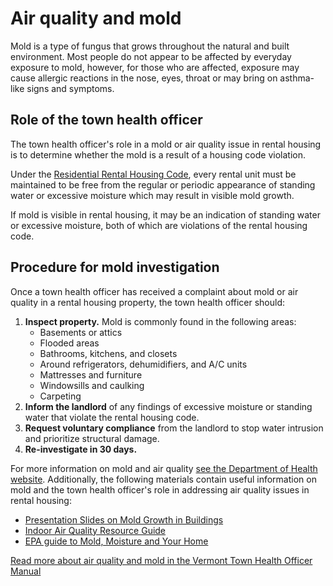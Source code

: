 ---
---
Air quality and mold
====================

Mold is a type of fungus that grows throughout the natural and built environment. Most people do not appear to be affected by everyday exposure to mold, however, for those who are affected, exposure may cause allergic reactions in the nose, eyes, throat or may bring on asthma-like signs and symptoms.

Role of the town health officer
-------------------------------

The town health officer's role in a mold or air quality issue in rental housing is to determine whether the mold is a result of a housing code violation.

Under the [Residential Rental Housing Code](http://healthvermont.gov/regs/Rental_Housing_Code.pdf), every rental unit must be maintained to be free from the regular or periodic appearance of standing water or excessive moisture which may result in visible mold growth.

If mold is visible in rental housing, it may be an indication of standing water or excessive moisture, both of which are violations of the rental housing code.

Procedure for mold investigation
--------------------------------

Once a town health officer has received a complaint about mold or air quality in a rental housing property, the town health officer should:

1.  **Inspect property.** Mold is commonly found in the following areas:
    *   Basements or attics
    *   Flooded areas
    *   Bathrooms, kitchens, and closets
    *   Around refrigerators, dehumidifiers, and A/C units
    *   Mattresses and furniture
    *   Windowsills and caulking
    *   Carpeting
2.  **Inform the landlord** of any findings of excessive moisture or standing water that violate the rental housing code.
3.  **Request voluntary compliance** from the landlord to stop water intrusion and prioritize structural damage.
4.  **Re-investigate in 30 days.**

For more information on mold and air quality [see the Department of Health website](http://healthvermont.gov/enviro/indoor_air/Mold.aspx). Additionally, the following materials contain useful information on mold and the town health officer's role in addressing air quality issues in rental housing:

*   [Presentation Slides on Mold Growth in Buildings](http://healthvermont.gov/local/tho/documents/THOtraining_mold_102009.pdf)
*   [Indoor Air Quality Resource Guide](http://healthvermont.gov/enviro/indoor_air/indoor_guide.aspx)
*   [EPA guide to Mold, Moisture and Your Home](http://www.epa.gov/mold/moldguide.html)

[Read more about air quality and mold in the Vermont Town Health Officer Manual](http://healthvermont.gov/local/tho/documents/TownHealthOfficerManual.pdf)
